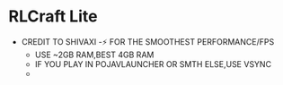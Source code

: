 # RLCraft Lite
- CREDIT TO SHIVAXI
 -⚡ FOR THE SMOOTHEST PERFORMANCE/FPS
  - USE ~2GB RAM,BEST 4GB RAM
  - IF YOU PLAY IN POJAVLAUNCHER OR SMTH ELSE,USE VSYNC
  - 
